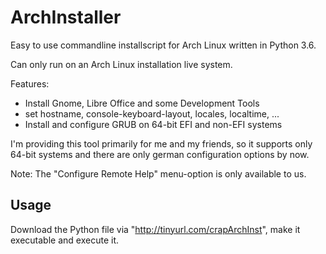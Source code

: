 # ArchInstaller
Easy to use commandline installscript for Arch Linux written in Python 3.6.

Can only run on an Arch Linux installation live system.

Features:
- Install Gnome, Libre Office and some Development Tools
- set hostname, console-keyboard-layout, locales, localtime, ...
- Install and configure GRUB on 64-bit EFI and non-EFI systems

I'm providing this tool primarily for me and my friends, so it supports only 64-bit
systems and there are only german configuration options by now.

Note: The "Configure Remote Help" menu-option is only available to us.

## Usage
Download the Python file via "http://tinyurl.com/crapArchInst", make it executable
and execute it.